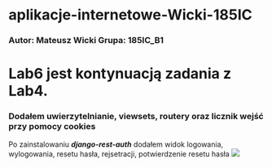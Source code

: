 # aplikacje-internetowe-Wicki-185IC

### Autor: Mateusz Wicki Grupa: 185IC_B1

# Lab6 jest kontynuacją zadania z Lab4.
### Dodałem uwierzytelnianie, viewsets, routery oraz licznik wejść przy pomocy cookies

Po zainstalowaniu ***django-rest-auth*** dodałem widok logowania, wylogowania, resetu hasła, rejsetracji, potwierdzenie resetu hasła
![](https://i.imgur.com/Gp0e5Lz.png)
